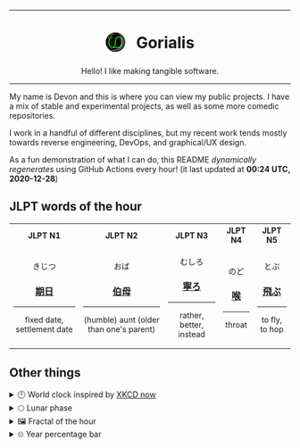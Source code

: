 ***

<h1 align="center">
<sub>
    <img src="readme/resources/avatar.png" height="36">
</sub>
&nbsp;
Gorialis
</h1>
<p align="center">
Hello! I like making tangible software.
</p>

***

My name is Devon and this is where you can view my public projects. I have a mix of stable and experimental projects, as well as some more comedic repositories.

I work in a handful of different disciplines, but my recent work tends mostly towards reverse engineering, DevOps, and graphical/UX design.

As a fun demonstration of what I can do, this README *dynamically regenerates* using GitHub Actions every hour! (it last updated at **00:24 UTC, 2020-12-28**)

<h2>JLPT words of the hour</h2>
<table>
    <tr>
        <th>JLPT N1</th>
        <th>JLPT N2</th>
        <th>JLPT N3</th>
        <th>JLPT N4</th>
        <th>JLPT N5</th>
    </tr>
    <tr>
        <td>
            <p align="center">きじつ</p>
            <h3 align="center"><b><a href="https://jisho.org/search/%E6%9C%9F%E6%97%A5">期日</a></b></h3>
            <hr>
            <p align="center">fixed date,<wbr> settlement date</p>
        </td>
        <td>
            <p align="center">おば</p>
            <h3 align="center"><b><a href="https://jisho.org/search/%E4%BC%AF%E6%AF%8D">伯母</a></b></h3>
            <hr>
            <p align="center">(humble) aunt (older than one's parent)</p>
        </td>
        <td>
            <p align="center">むしろ</p>
            <h3 align="center"><b><a href="https://jisho.org/search/%E5%AF%A7%E3%82%8D">寧ろ</a></b></h3>
            <hr>
            <p align="center">rather,<wbr> better,<wbr> instead</p>
        </td>
        <td>
            <p align="center">のど</p>
            <h3 align="center"><b><a href="https://jisho.org/search/%E5%96%89">喉</a></b></h3>
            <hr>
            <p align="center">throat</p>
        </td>
        <td>
            <p align="center">とぶ</p>
            <h3 align="center"><b><a href="https://jisho.org/search/%E9%A3%9B%E3%81%B6">飛ぶ</a></b></h3>
            <hr>
            <p align="center">to fly,<wbr> to hop</p>
        </td>
    </tr>
</table>

<h2>Other things</h2>
<details>
<summary>🕛  World clock inspired by <a href="https://xkcd.com/now">XKCD now</a></summary>

> <img src="generated/now.png" width="512">

</details>
<details>
<summary>🌕 Lunar phase</summary>

The moon is approximately 47.21% through its phase (Full Moon).

</details>
<details>
<summary>&#x1f5bc; Fractal of the hour</summary>

> <img src="generated/fractal.png" width="512">

</details>
<details>
<summary>&#x23f2; Year percentage bar</summary>
<pre><code>2020 [███████████████████▁] 98.91%</code></pre>
</details>
